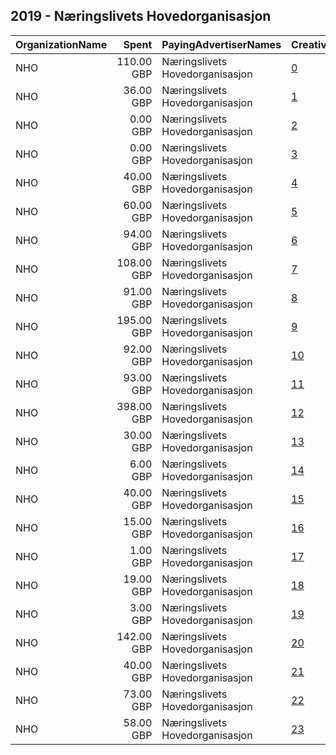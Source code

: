 ## 2019 - Næringslivets Hovedorganisasjon 
|OrganizationName|Spent|PayingAdvertiserNames|CreativeUrls|Impressions|Genders|AgeBrackets|CountryCodes|BillingAddresses|CandidateBallotInformation|
|:---|---:|:---|:---|---:|:---|:---|:---|:---|:---|
|NHO|110.00 GBP|Næringslivets Hovedorganisasjon|[0](https://www.snap.com/political-ads/asset/2a16b40d8f9f9bb921abaada614a512e368061324b447d8ea91d4a88b8167c53?mediaType=mp4)|49,755|FEMALE|18-30|norway|"Postboks 5250, Majorstuen,Oslo,0303,NO"||
|NHO|36.00 GBP|Næringslivets Hovedorganisasjon|[1](https://www.snap.com/political-ads/asset/032b06f9a4bece5b6b42e5eec343bb1dbe59bd4a57d1547ce7188e7d2de7f5db?mediaType=mp4)|17,223|FEMALE|18-30|norway|"Postboks 5250, Majorstuen,Oslo,0303,NO"||
|NHO|0.00 GBP|Næringslivets Hovedorganisasjon|[2](https://www.snap.com/political-ads/asset/0f4b862f02098c52ff99f76f3c326505408fad49783f5e8082a90f30a497b1b7?mediaType=mp4)|411|FEMALE|16-|norway|"Postboks 5250, Majorstuen,Oslo,0303,NO"||
|NHO|0.00 GBP|Næringslivets Hovedorganisasjon|[3](https://www.snap.com/political-ads/asset/dab0333a5d81b19e9168fbf950e899cdb7515eaff609a470fc52d7bc4a9e6a7b?mediaType=mp4)|633|FEMALE|16-|norway|"Postboks 5250, Majorstuen,Oslo,0303,NO"||
|NHO|40.00 GBP|Næringslivets Hovedorganisasjon|[4](https://www.snap.com/political-ads/asset/6c36f0c547c73dbfb2639b3efda10d66c1ee3dee6a8c5d173957570e7250fcc8?mediaType=mp4)|21,210|FEMALE|18-30|norway|"Postboks 5250, Majorstuen,Oslo,0303,NO"||
|NHO|60.00 GBP|Næringslivets Hovedorganisasjon|[5](https://www.snap.com/political-ads/asset/13d9739cae53e4280c73f1e7bd1d71b269f14bf28b2f16e90867498122f0e7c2?mediaType=mp4)|55,777|FEMALE|25-|norway|"Postboks 5250, Majorstuen,Oslo,0303,NO"||
|NHO|94.00 GBP|Næringslivets Hovedorganisasjon|[6](https://www.snap.com/political-ads/asset/88a65e82669d757dfd51619e50e19ccda2a66bdbd753a4a3170134cb0b77d30e?mediaType=mp4)|50,392|FEMALE|18-30|norway|"Postboks 5250, Majorstuen,Oslo,0303,NO"||
|NHO|108.00 GBP|Næringslivets Hovedorganisasjon|[7](https://www.snap.com/political-ads/asset/2ead29c46ba043c90bb56653056ef69d4d579cd5513e977723978cc5bb961ece?mediaType=mp4)|53,434|FEMALE|18-30|norway|"Postboks 5250, Majorstuen,Oslo,0303,NO"||
|NHO|91.00 GBP|Næringslivets Hovedorganisasjon|[8](https://www.snap.com/political-ads/asset/8552c9eee9084cb9b290aba6dbad2dcd15420f07161fc39e15d722bd0d35d9cd?mediaType=mp4)|47,818|FEMALE|18-30|norway|"Postboks 5250, Majorstuen,Oslo,0303,NO"||
|NHO|195.00 GBP|Næringslivets Hovedorganisasjon|[9](https://www.snap.com/political-ads/asset/efbbff705d8826c0dd45a09f25841f9fb3d1617fe8bd066cdc252247becf90c4?mediaType=mp4)|89,122|FEMALE|18-30|norway|"Postboks 5250, Majorstuen,Oslo,0303,NO"||
|NHO|92.00 GBP|Næringslivets Hovedorganisasjon|[10](https://www.snap.com/political-ads/asset/d37d539d02b161bfd0858aa63f47be77e249c48d626d8a4e1a5ac512f552da76?mediaType=mp4)|44,425|FEMALE|18-30|norway|"Postboks 5250, Majorstuen,Oslo,0303,NO"||
|NHO|93.00 GBP|Næringslivets Hovedorganisasjon|[11](https://www.snap.com/political-ads/asset/13d9739cae53e4280c73f1e7bd1d71b269f14bf28b2f16e90867498122f0e7c2?mediaType=mp4)|85,718|FEMALE|25-|norway|"Postboks 5250, Majorstuen,Oslo,0303,NO"||
|NHO|398.00 GBP|Næringslivets Hovedorganisasjon|[12](https://www.snap.com/political-ads/asset/02df9a644adfaf658aca7abc2c474c30b96c73e303e99d814acd5f1dfaa40790?mediaType=mp4)|189,962|FEMALE|18-30|norway|"Postboks 5250, Majorstuen,Oslo,0303,NO"||
|NHO|30.00 GBP|Næringslivets Hovedorganisasjon|[13](https://www.snap.com/political-ads/asset/8552c9eee9084cb9b290aba6dbad2dcd15420f07161fc39e15d722bd0d35d9cd?mediaType=mp4)|13,992|FEMALE|18-30|norway|"Postboks 5250, Majorstuen,Oslo,0303,NO"||
|NHO|6.00 GBP|Næringslivets Hovedorganisasjon|[14](https://www.snap.com/political-ads/asset/2a16b40d8f9f9bb921abaada614a512e368061324b447d8ea91d4a88b8167c53?mediaType=mp4)|3,197|FEMALE|18-30|norway|"Postboks 5250, Majorstuen,Oslo,0303,NO"||
|NHO|40.00 GBP|Næringslivets Hovedorganisasjon|[15](https://www.snap.com/political-ads/asset/4d13b5a66b05720a3573570b47affb99b34db0003bfcfe89923e190bf02527bd?mediaType=mp4)|20,339|FEMALE|18-30|norway|"Postboks 5250, Majorstuen,Oslo,0303,NO"||
|NHO|15.00 GBP|Næringslivets Hovedorganisasjon|[16](https://www.snap.com/political-ads/asset/87c87c4bcf9e93881271075ae263ba5f173b13eaebc6dda567afa89b06fa8877?mediaType=mp4)|8,028|FEMALE|18-30|norway|"Postboks 5250, Majorstuen,Oslo,0303,NO"||
|NHO|1.00 GBP|Næringslivets Hovedorganisasjon|[17](https://www.snap.com/political-ads/asset/679bc1e3050a2fbea278b2a19ee9d29fe66cb6c5827d4a70db54182825ee3d4f?mediaType=mp4)|1,431|FEMALE|16-|norway|"Postboks 5250, Majorstuen,Oslo,0303,NO"||
|NHO|19.00 GBP|Næringslivets Hovedorganisasjon|[18](https://www.snap.com/political-ads/asset/7c1a8070c6b6dbe46538c7af5483b96bea4757c28f354080d51767f70f836d93?mediaType=mp4)|9,462|FEMALE|18-30|norway|"Postboks 5250, Majorstuen,Oslo,0303,NO"||
|NHO|3.00 GBP|Næringslivets Hovedorganisasjon|[19](https://www.snap.com/political-ads/asset/a59e541c93e7470a87999705c0b9c41385cd55bc146d60e5cf9ec6d1d1f0c55f?mediaType=mp4)|3,347|FEMALE|16-|norway|"Postboks 5250, Majorstuen,Oslo,0303,NO"||
|NHO|142.00 GBP|Næringslivets Hovedorganisasjon|[20](https://www.snap.com/political-ads/asset/bb7cc3a1d5a6d5e87d66dfb5927cae987055a6954afbe87c732c43efd7b7bb63?mediaType=mp4)|68,914|FEMALE|18-30|norway|"Postboks 5250, Majorstuen,Oslo,0303,NO"||
|NHO|40.00 GBP|Næringslivets Hovedorganisasjon|[21](https://www.snap.com/political-ads/asset/cabaa6b48634cffa0a749ebd48809f5620edb4b84dd072811f40d63486df6316?mediaType=mp4)|21,270|FEMALE|18-30|norway|"Postboks 5250, Majorstuen,Oslo,0303,NO"||
|NHO|73.00 GBP|Næringslivets Hovedorganisasjon|[22](https://www.snap.com/political-ads/asset/2ead29c46ba043c90bb56653056ef69d4d579cd5513e977723978cc5bb961ece?mediaType=mp4)|33,765|FEMALE|18-30|norway|"Postboks 5250, Majorstuen,Oslo,0303,NO"||
|NHO|58.00 GBP|Næringslivets Hovedorganisasjon|[23](https://www.snap.com/political-ads/asset/ee68f75f6248f47e8923f6cd0000e040a8d9ca4b073bfa2f784f835f09af11cc?mediaType=mp4)|26,404|FEMALE|18-30|norway|"Postboks 5250, Majorstuen,Oslo,0303,NO"||

